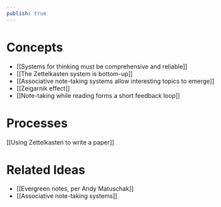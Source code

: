 ```yaml
---
publish: true
---
```


# Concepts
- [[Systems for thinking must be comprehensive and reliable]]
- [[The Zettelkasten system is bottom-up]]
- [[Associative note-taking systems allow interesting topics to emerge]]
- [[Zeigarnik effect]]
- [[Note-taking while reading forms a short feedback loop]]

# Processes
[[Using Zettelkasten to write a paper]]

# Related Ideas
- [[Evergreen notes, per Andy Matuschak]]
- [[Associative note-taking systems]]
